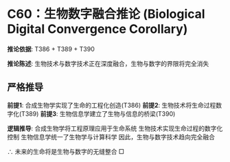 # C60：生物数字融合推论 (Biological Digital Convergence Corollary)

**推论依据**: T386 + T389 + T390

**推论陈述**: 生物技术与数字技术正在深度融合，生物与数字的界限将完全消失

## 严格推导

**前提1**: 合成生物学实现了生命的工程化创造(T386)
**前提2**: 生物技术将生命过程数字化(T389)
**前提3**: 生物信息学建立了生物与信息的桥梁(T390)

**逻辑推导**:
合成生物学将工程原理应用于生命系统
生物技术实现生命过程的数字化控制
生物信息学统一了生物学与计算科学
因此，生物与数字技术趋向完全融合

∴ 未来的生命将是生物与数字的无缝整合 □